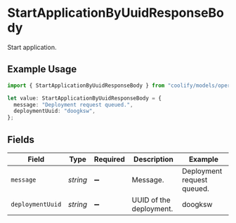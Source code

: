 # StartApplicationByUuidResponseBody

Start application.

## Example Usage

```typescript
import { StartApplicationByUuidResponseBody } from "coolify/models/operations";

let value: StartApplicationByUuidResponseBody = {
  message: "Deployment request queued.",
  deploymentUuid: "doogksw",
};
```

## Fields

| Field                      | Type                       | Required                   | Description                | Example                    |
| -------------------------- | -------------------------- | -------------------------- | -------------------------- | -------------------------- |
| `message`                  | *string*                   | :heavy_minus_sign:         | Message.                   | Deployment request queued. |
| `deploymentUuid`           | *string*                   | :heavy_minus_sign:         | UUID of the deployment.    | doogksw                    |